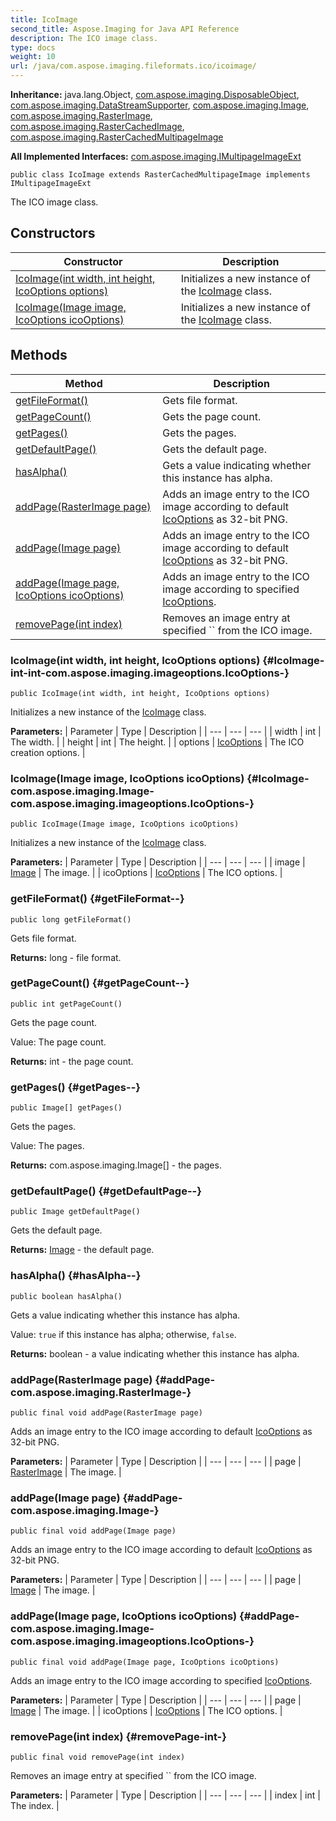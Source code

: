 ```yaml
---
title: IcoImage
second_title: Aspose.Imaging for Java API Reference
description: The ICO image class.
type: docs
weight: 10
url: /java/com.aspose.imaging.fileformats.ico/icoimage/
---
```

**Inheritance:**
java.lang.Object, [com.aspose.imaging.DisposableObject](../../com.aspose.imaging/disposableobject), [com.aspose.imaging.DataStreamSupporter](../../com.aspose.imaging/datastreamsupporter), [com.aspose.imaging.Image](../../com.aspose.imaging/image), [com.aspose.imaging.RasterImage](../../com.aspose.imaging/rasterimage), [com.aspose.imaging.RasterCachedImage](../../com.aspose.imaging/rastercachedimage), [com.aspose.imaging.RasterCachedMultipageImage](../../com.aspose.imaging/rastercachedmultipageimage)

**All Implemented Interfaces:**
[com.aspose.imaging.IMultipageImageExt](../../com.aspose.imaging/imultipageimageext)
```
public class IcoImage extends RasterCachedMultipageImage implements IMultipageImageExt
```

The ICO image class.
## Constructors

| Constructor | Description |
| --- | --- |
| [IcoImage(int width, int height, IcoOptions options)](#IcoImage-int-int-com.aspose.imaging.imageoptions.IcoOptions-) | Initializes a new instance of the [IcoImage](../../com.aspose.imaging.fileformats.ico/icoimage) class. |
| [IcoImage(Image image, IcoOptions icoOptions)](#IcoImage-com.aspose.imaging.Image-com.aspose.imaging.imageoptions.IcoOptions-) | Initializes a new instance of the [IcoImage](../../com.aspose.imaging.fileformats.ico/icoimage) class. |
## Methods

| Method | Description |
| --- | --- |
| [getFileFormat()](#getFileFormat--) | Gets file format. |
| [getPageCount()](#getPageCount--) | Gets the page count. |
| [getPages()](#getPages--) | Gets the pages. |
| [getDefaultPage()](#getDefaultPage--) | Gets the default page. |
| [hasAlpha()](#hasAlpha--) | Gets a value indicating whether this instance has alpha. |
| [addPage(RasterImage page)](#addPage-com.aspose.imaging.RasterImage-) | Adds an image entry to the ICO image according to default [IcoOptions](../../com.aspose.imaging.imageoptions/icooptions) as 32-bit PNG. |
| [addPage(Image page)](#addPage-com.aspose.imaging.Image-) | Adds an image entry to the ICO image according to default [IcoOptions](../../com.aspose.imaging.imageoptions/icooptions) as 32-bit PNG. |
| [addPage(Image page, IcoOptions icoOptions)](#addPage-com.aspose.imaging.Image-com.aspose.imaging.imageoptions.IcoOptions-) | Adds an image entry to the ICO image according to specified [IcoOptions](../../com.aspose.imaging.imageoptions/icooptions). |
| [removePage(int index)](#removePage-int-) | Removes an image entry at specified `` from the ICO image. |
### IcoImage(int width, int height, IcoOptions options) {#IcoImage-int-int-com.aspose.imaging.imageoptions.IcoOptions-}
```
public IcoImage(int width, int height, IcoOptions options)
```


Initializes a new instance of the [IcoImage](../../com.aspose.imaging.fileformats.ico/icoimage) class.

**Parameters:**
| Parameter | Type | Description |
| --- | --- | --- |
| width | int | The width. |
| height | int | The height. |
| options | [IcoOptions](../../com.aspose.imaging.imageoptions/icooptions) | The ICO creation options. |

### IcoImage(Image image, IcoOptions icoOptions) {#IcoImage-com.aspose.imaging.Image-com.aspose.imaging.imageoptions.IcoOptions-}
```
public IcoImage(Image image, IcoOptions icoOptions)
```


Initializes a new instance of the [IcoImage](../../com.aspose.imaging.fileformats.ico/icoimage) class.

**Parameters:**
| Parameter | Type | Description |
| --- | --- | --- |
| image | [Image](../../com.aspose.imaging/image) | The image. |
| icoOptions | [IcoOptions](../../com.aspose.imaging.imageoptions/icooptions) | The ICO options. |

### getFileFormat() {#getFileFormat--}
```
public long getFileFormat()
```


Gets file format.

**Returns:**
long - file format.
### getPageCount() {#getPageCount--}
```
public int getPageCount()
```


Gets the page count.

Value: The page count.

**Returns:**
int - the page count.
### getPages() {#getPages--}
```
public Image[] getPages()
```


Gets the pages.

Value: The pages.

**Returns:**
com.aspose.imaging.Image[] - the pages.
### getDefaultPage() {#getDefaultPage--}
```
public Image getDefaultPage()
```


Gets the default page.

**Returns:**
[Image](../../com.aspose.imaging/image) - the default page.
### hasAlpha() {#hasAlpha--}
```
public boolean hasAlpha()
```


Gets a value indicating whether this instance has alpha.

Value: `true` if this instance has alpha; otherwise, `false`.

**Returns:**
boolean - a value indicating whether this instance has alpha.
### addPage(RasterImage page) {#addPage-com.aspose.imaging.RasterImage-}
```
public final void addPage(RasterImage page)
```


Adds an image entry to the ICO image according to default [IcoOptions](../../com.aspose.imaging.imageoptions/icooptions) as 32-bit PNG.

**Parameters:**
| Parameter | Type | Description |
| --- | --- | --- |
| page | [RasterImage](../../com.aspose.imaging/rasterimage) | The image. |

### addPage(Image page) {#addPage-com.aspose.imaging.Image-}
```
public final void addPage(Image page)
```


Adds an image entry to the ICO image according to default [IcoOptions](../../com.aspose.imaging.imageoptions/icooptions) as 32-bit PNG.

**Parameters:**
| Parameter | Type | Description |
| --- | --- | --- |
| page | [Image](../../com.aspose.imaging/image) | The image. |

### addPage(Image page, IcoOptions icoOptions) {#addPage-com.aspose.imaging.Image-com.aspose.imaging.imageoptions.IcoOptions-}
```
public final void addPage(Image page, IcoOptions icoOptions)
```


Adds an image entry to the ICO image according to specified [IcoOptions](../../com.aspose.imaging.imageoptions/icooptions).

**Parameters:**
| Parameter | Type | Description |
| --- | --- | --- |
| page | [Image](../../com.aspose.imaging/image) | The image. |
| icoOptions | [IcoOptions](../../com.aspose.imaging.imageoptions/icooptions) | The ICO options. |

### removePage(int index) {#removePage-int-}
```
public final void removePage(int index)
```


Removes an image entry at specified `` from the ICO image.

**Parameters:**
| Parameter | Type | Description |
| --- | --- | --- |
| index | int | The index. |

